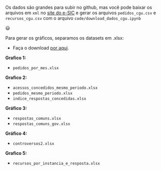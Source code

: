 Os dados são grandes para subir no github, mas você pode baixar os arquivos em `xml` no [site do e-SIC](http://www.consultaesic.cgu.gov.br/busca/_layouts/15/DownloadPedidos/DownloadDados.aspx)
e gerar os arquivos `pedidos_cgu.csv` e `recursos_cgu.csv` com o arquivo `code/download_dados_cgu.ipynb`

:smiley:

Para gerar os gráficos, separamos os datasets em .xlsx:

* Faça o download [por aqui](/data).

**Grafico 1:**
* `pedidos_por_mes.xlsx`

**Grafico 2:**
* `acessos_concedidos_mesmo_periodo.xlsx`  
* `pedidos_mesmo_periodo.xlsx`  
* `indice_respostas_concedidas.xlsx`

**Gráfico 3:**
* `respostas_comuns.xlsx`
* `respostas_comuns_gov.xlsx`

**Gráfico 4:**
* `controversos2.xlsx`

**Grafico 5:**
* `recursos_por_instancia_e_resposta.xlsx`
